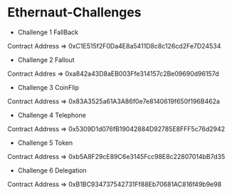 # Ethernaut-Challenges

- Challenge 1 FallBack

Contract Address => 0xC1E515f2F0Da4E8a5411D8c8c126cd2Fe7D24534

- Challenge 2 Fallout

Contract Addres => 0xa842a43D8aEB003Ffe314157c2Be09690d96157d

- Challenge 3 CoinFlip

Contract Address => 0x83A3525a61A3A86f0e7e8140619f650f196B462a

- Challenge 4 Telephone

Contract Address => 0x5309D1d076fB19042884D92785E8FFF5c76d2942

- Challenge 5 Token

Contract Address => 0xb5A8F29cE89C6e3145Fcc98E8c22807014bB7d35

- Challenge 6 Delegation

Contract Address => 0xB1BC934737542731Ff88Eb70681AC816f49b9e98